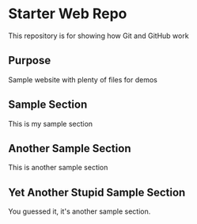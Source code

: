 # Starter Web Repo

This repository is for showing how Git and GitHub work

## Purpose

Sample website with plenty of files for demos

## Sample Section

This is my sample section

## Another Sample Section

This is another sample section

## Yet Another Stupid Sample Section

You guessed it, it's another sample section.